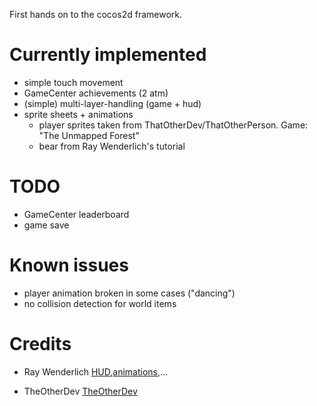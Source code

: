 First hands on to the cocos2d framework.

Currently implemented
=====================
* simple touch movement
* GameCenter achievements (2 atm)
* (simple) multi-layer-handling (game + hud)
* sprite sheets + animations
  * player sprites taken from ThatOtherDev/ThatOtherPerson. Game: "The Unmapped Forest"
  * bear from Ray Wenderlich's tutorial

TODO
====
* GameCenter leaderboard
* game save

Known issues
============
* player animation broken in some cases ("dancing")
* no collision detection for world items

Credits
=======
* Ray Wenderlich [HUD][1],[animations][2],…
* TheOtherDev [TheOtherDev][3]


  [1]: http://www.raywenderlich.com/4666/how-to-create-a-hud-layer-with-cocos2d "Create HUD"
  [2]: http://www.raywenderlich.com/1271/how-to-use-animations-and-sprite-sheets-in-cocos2d "using sprite sheets"
  [3]: http://thatotherdev.com/